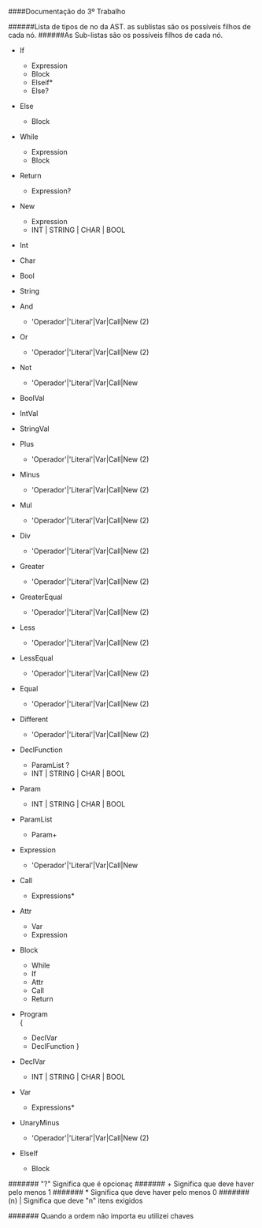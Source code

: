 ####Documentação do 3º Trabalho

######Lista de tipos de no da AST. as sublistas são os possíveis filhos de cada nó.
######As Sub-listas são os possíveis filhos de cada nó.

* If  
	- Expression  
	- Block  
	- Elseif*  
	- Else?  
* Else   
	- Block
* While  
	- Expression  
	- Block
* Return  
	- Expression?  
* New  
	- Expression  
	- INT | STRING | CHAR | BOOL
* Int  
* Char  
* Bool  
* String  
* And  
	- 'Operador'|'Literal'|Var|Call|New (2)
* Or  
	- 'Operador'|'Literal'|Var|Call|New (2)
* Not  
	- 'Operador'|'Literal'|Var|Call|New
* BoolVal  
* IntVal  
* StringVal  
* Plus   
	- 'Operador'|'Literal'|Var|Call|New (2)
* Minus  
	- 'Operador'|'Literal'|Var|Call|New (2)
* Mul  
	- 'Operador'|'Literal'|Var|Call|New (2)
* Div  
	- 'Operador'|'Literal'|Var|Call|New (2)
* Greater  
	- 'Operador'|'Literal'|Var|Call|New (2)
* GreaterEqual  
	- 'Operador'|'Literal'|Var|Call|New (2)
* Less  
	- 'Operador'|'Literal'|Var|Call|New (2)
* LessEqual  
	- 'Operador'|'Literal'|Var|Call|New (2)
* Equal  
	- 'Operador'|'Literal'|Var|Call|New (2)
* Different  
	- 'Operador'|'Literal'|Var|Call|New (2)
* DeclFunction  
	- ParamList ?
	- INT | STRING | CHAR | BOOL

* Param  
	- INT | STRING | CHAR | BOOL
* ParamList  
	- Param+
* Expression  
	- 'Operador'|'Literal'|Var|Call|New
* Call  
	- Expressions*
* Attr  
	- Var
	- Expression
* Block  
	- While  
	- If  
	- Attr  
	- Call  
	- Return  
* Program  
	{
	- DeclVar
	- DeclFunction
	}
* DeclVar  
	- INT | STRING | CHAR | BOOL
* Var  
	- Expressions*
* UnaryMinus  
	- 'Operador'|'Literal'|Var|Call|New (2)
* ElseIf  
	- Block  



####### "?" Significa que é  opcionaç
####### + Significa que deve haver pelo menos 1
####### * Significa que deve haver pelo menos 0
####### (n) | Significa que deve "n" itens exigidos   

  
#######  Quando a ordem não importa eu utilizei chaves
